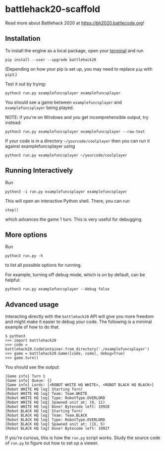 # battlehack20-scaffold

Read more about Battlehack 2020 at https://bh2020.battlecode.org!

## Installation
To install the engine as a local package, open your [terminal](https://askubuntu.com/questions/38162/what-is-a-terminal-and-how-do-i-open-and-use-it) and run
```
pip install --user --upgrade battlehack20
```

(Depending on how your pip is set up, you may need to replace `pip` with `pip3`.) 

Test it out by trying:

```
python3 run.py examplefuncsplayer examplefuncsplayer
```

You should see a game between `examplefuncsplayer` and `examplefuncsplayer` being played.

NOTE: if you're on Windows and you get incomprehensible output, try instead:

```
python3 run.py examplefuncsplayer examplefuncsplayer --raw-text
```

If your code is in a directory `~/yourcode/coolplayer` then you can run it against examplefuncsplayer using

```
python3 run.py examplefuncsplayer ~/yourcode/coolplayer
```

## Running Interactively

Run

```
python3 -i run.py examplefuncsplayer examplefuncsplayer
```

This will open an interactive Python shell. There, you can run

```
step()
```

which advances the game 1 turn. This is very useful for debugging.

## More options

Run

```
python3 run.py -h
```

to list all possible options for running.

For example, turning off debug mode, which is on by default, can be helpful:

```
python3 run.py examplefuncsplayer --debug false
```

## Advanced usage

Interacting directly with the `battlehack20` API will give you more freedom and might make it easier to debug your code. The following is a minimal example of how to do that.

```
$ python3
>>> import battlehack20
>>> code = battlehack20.CodeContainer.from_directory('./examplefuncsplayer')
>>> game = battlehack20.Game([code, code], debug=True)
>>> game.turn()
```

You should see the output:
```
[Game info] Turn 1
[Game info] Queue: {}
[Game info] Lords: [<ROBOT WHITE HQ WHITE>, <ROBOT BLACK HQ BLACK>]
[Robot WHITE HQ log] Starting Turn!
[Robot WHITE HQ log] Team: Team.WHITE
[Robot WHITE HQ log] Type: RobotType.OVERLORD
[Robot WHITE HQ log] Spawned unit at: (0, 11)
[Robot WHITE HQ log] Done! Bytecode left: 19928
[Robot BLACK HQ log] Starting Turn!
[Robot BLACK HQ log] Team: Team.BLACK
[Robot BLACK HQ log] Type: RobotType.OVERLORD
[Robot BLACK HQ log] Spawned unit at: (15, 5)
[Robot BLACK HQ log] Done! Bytecode left: 19927
```

If you're curious, this is how the `run.py` script works. Study the source code of `run.py` to figure out how to set up a viewer.

